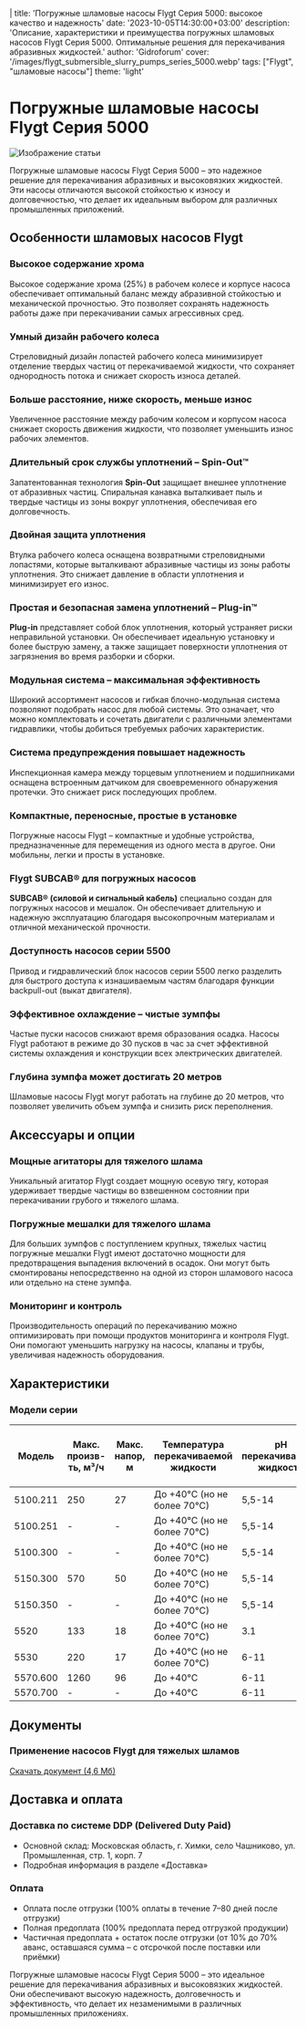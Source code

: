 |
title: 'Погружные шламовые насосы Flygt Серия 5000: высокое качество и надежность'
date: '2023-10-05T14:30:00+03:00'
description: 'Описание, характеристики и преимущества погружных шламовых насосов Flygt Серия 5000. Оптимальные решения для перекачивания абразивных жидкостей.'
author: 'Gidroforum'
cover: '/images/flygt_submersible_slurry_pumps_series_5000.webp'
tags: ["Flygt", "шламовые насосы"]
theme: 'light'

# Погружные шламовые насосы Flygt Серия 5000

![Изображение статьи](/images/flygt_submersible_slurry_pumps_series_5000.webp)

Погружные шламовые насосы Flygt Серия 5000 – это надежное решение для перекачивания абразивных и высоковязких жидкостей. Эти насосы отличаются высокой стойкостью к износу и долговечностью, что делает их идеальным выбором для различных промышленных приложений.

## Особенности шламовых насосов Flygt

### Высокое содержание хрома
Высокое содержание хрома (25%) в рабочем колесе и корпусе насоса обеспечивает оптимальный баланс между абразивной стойкостью и механической прочностью. Это позволяет сохранять надежность работы даже при перекачивании самых агрессивных сред.

### Умный дизайн рабочего колеса
Стреловидный дизайн лопастей рабочего колеса минимизирует отделение твердых частиц от перекачиваемой жидкости, что сохраняет однородность потока и снижает скорость износа деталей.

### Больше расстояние, ниже скорость, меньше износ
Увеличенное расстояние между рабочим колесом и корпусом насоса снижает скорость движения жидкости, что позволяет уменьшить износ рабочих элементов.

### Длительный срок службы уплотнений – Spin-Out™
Запатентованная технология **Spin-Out** защищает внешнее уплотнение от абразивных частиц. Спиральная канавка выталкивает пыль и твердые частицы из зоны вокруг уплотнения, обеспечивая его долговечность.

### Двойная защита уплотнения
Втулка рабочего колеса оснащена возвратными стреловидными лопастями, которые выталкивают абразивные частицы из зоны работы уплотнения. Это снижает давление в области уплотнения и минимизирует его износ.

### Простая и безопасная замена уплотнений – Plug-in™
**Plug-in** представляет собой блок уплотнения, который устраняет риски неправильной установки. Он обеспечивает идеальную установку и более быструю замену, а также защищает поверхности уплотнения от загрязнения во время разборки и сборки.

### Модульная система – максимальная эффективность
Широкий ассортимент насосов и гибкая блочно-модульная система позволяют подобрать насос для любой системы. Это означает, что можно комплектовать и сочетать двигатели с различными элементами гидравлики, чтобы добиться требуемых рабочих характеристик.

### Система предупреждения повышает надежность
Инспекционная камера между торцевым уплотнением и подшипниками оснащена встроенным датчиком для своевременного обнаружения протечки. Это снижает риск последующих проблем.

### Компактные, переносные, простые в установке
Погружные насосы Flygt – компактные и удобные устройства, предназначенные для перемещения из одного места в другое. Они мобильны, легки и просты в установке.

### Flygt SUBCAB® для погружных насосов
**SUBCAB® (силовой и сигнальный кабель)** специально создан для погружных насосов и мешалок. Он обеспечивает длительную и надежную эксплуатацию благодаря высокопрочным материалам и отличной механической прочности.

### Доступность насосов серии 5500
Привод и гидравлический блок насосов серии 5500 легко разделить для быстрого доступа к изнашиваемым частям благодаря функции backpull-out (выкат двигателя).

### Эффективное охлаждение – чистые зумпфы
Частые пуски насосов снижают время образования осадка. Насосы Flygt работают в режиме до 30 пусков в час за счет эффективной системы охлаждения и конструкции всех электрических двигателей.

### Глубина зумпфа может достигать 20 метров
Шламовые насосы Flygt могут работать на глубине до 20 метров, что позволяет увеличить объем зумпфа и снизить риск переполнения.

## Аксессуары и опции

### Мощные агитаторы для тяжелого шлама
Уникальный агитатор Flygt создает мощную осевую тягу, которая удерживает твердые частицы во взвешенном состоянии при перекачивании грубого и тяжелого шлама.

### Погружные мешалки для тяжелого шлама
Для больших зумпфов с поступлением крупных, тяжелых частиц погружные мешалки Flygt имеют достаточно мощности для предотвращения выпадения включений в осадок. Они могут быть смонтированы непосредственно на одной из сторон шламового насоса или отдельно на стене зумпфа.

### Мониторинг и контроль
Производительность операций по перекачиванию можно оптимизировать при помощи продуктов мониторинга и контроля Flygt. Они помогают уменьшить нагрузку на насосы, клапаны и трубы, увеличивая надежность оборудования.

## Характеристики

### Модели серии
| Модель | Макс. произв-ть, м³/ч | Макс. напор, м | Температура перекачиваемой жидкости | pH перекачиваемой жидкости | Мощность, кВт | Макс. величина твердых частиц, мм | Внутреннее охлаждение | Внешнее охлаждение | Взрыво-защита |
|--------|----------------------|----------------|-------------------------------------|-----------------------------|----------------|---------------------------|------------------------|------------------------|-------------------|
| 5100.211 | 250                 | 27             | До +40°C (но не более 70°C)         | 5,5-14                       | 7.7-13.5        | 30                          | Да                      | Да                     | Да               |
| 5100.251 | -                    | -              | До +40°C (но не более 70°C)         | 5,5-14                       | 15-22           | 30                          | Да                      | Да                     | Да               |
| 5100.300 | -                    | -              | До +40°C (но не более 70°C)         | 5,5-14                       | 22-45           | 30                          | Да                      | Да                     | Да               |
| 5150.300 | 570                  | 50             | До +40°C (но не более 70°C)         | 5,5-14                       | 30-45           | 36                          | Да                      | Да                     | Да               |
| 5150.350 | -                    | -              | До +40°C (но не более 70°C)         | 5,5-14                       | 50-70           | 36                          | Да                      | Да                     | Да               |
| 5520     | 133                  | 18             | До +40°C (но не более 70°C)         | 3.1                           | -              | 20                          | Нет                    | Нет                   | Да               |
| 5530     | 220                  | 17             | До +40°C (но не более 70°C)         | 6-11                         | 5.9             | 30                          | Нет                    | Нет                   | Да               |
| 5570.600 | 1260                 | 96             | До +40°C                        | 6-11                         | 58-105          | 30                          | Нет                    | Да                     | Да               |
| 5570.700 | -                    | -              | До +40°C                        | 6-11                         | 100-215         | 30                          | Нет                    | Да                     | Да               |

## Документы

### Применение насосов Flygt для тяжелых шламов
[Скачать документ (4,6 Мб)](/images/dokument.pdf)

## Доставка и оплата

### Доставка по системе DDP (Delivered Duty Paid)
- Основной склад: Московская область, г. Химки, село Чашниково, ул. Промышленная, стр. 1, корп. 7
- Подробная информация в разделе «Доставка»

### Оплата
- Оплата после отгрузки (100% оплаты в течение 7–80 дней после отгрузки)
- Полная предоплата (100% предоплата перед отгрузкой продукции)
- Частичная предоплата + остаток после отгрузки (от 10% до 70% аванс, оставшаяся сумма – с отсрочкой после поставки или приёмки)

Погружные шламовые насосы Flygt Серия 5000 – это идеальное решение для перекачивания абразивных и высоковязких жидкостей. Они обеспечивают высокую надежность, долговечность и эффективность, что делает их незаменимыми в различных промышленных приложениях.